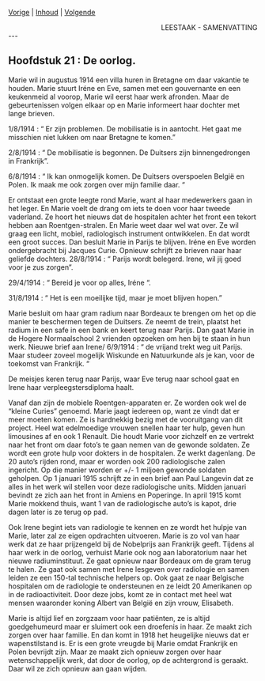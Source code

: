[Vorige](hfst20_success_beproeving.md) | [Inhoud](inhoudsopgave.md) | [Volgende](hfst22_vrede_vakantie_larcouest.md)

<div style="text-align: right">LEESTAAK - SAMENVATTING</div>
---

## Hoofdstuk 21 : De oorlog.

Marie wil in augustus 1914 een villa huren in Bretagne om daar vakantie te houden. Marie stuurt Iréne en Eve, samen met een gouvernante en een keukenmeid al voorop, Marie wil eerst haar werk afronden. Maar de gebeurtenissen volgen elkaar op en Marie informeert haar dochter met lange brieven.

1/8/1914 : “ Er zijn problemen. De mobilisatie is in aantocht. Het gaat me misschien niet lukken om naar Bretagne te komen.”

2/8/1914 : “ De mobilisatie is begonnen. De Duitsers zijn binnengedrongen in Frankrijk”.

6/8/1914 : “ Ik kan onmogelijk komen. De Duitsers overspoelen België en Polen. Ik maak me ook zorgen over mijn familie daar. “

Er ontstaat een grote leegte rond Marie, want al haar medewerkers gaan in het leger. En Marie voelt de drang om iets te doen voor haar tweede vaderland. Ze hoort het nieuws dat de hospitalen achter het front een tekort hebben aan Roentgen-stralen.  En Marie weet daar wel wat over.  Ze wil graag een licht, mobiel, radiologisch instrument ontwikkelen. En dat wordt een groot succes. Dan besluit Marie in Parijs te blijven. Iréne en Eve worden ondergebracht bij Jacques Curie.
Opnieuw schrijft ze brieven naar haar geliefde dochters.
28/8/1914 : “ Parijs wordt belegerd. Irene, wil jij goed voor je zus zorgen”.

29/4/1914 :  “ Bereid je voor op alles, Iréne “.

31/8/1914 :  “ Het is een moeilijke tijd, maar je moet blijven hopen.”

Marie besluit om haar gram radium naar Bordeaux te brengen om het op die manier te beschermen tegen de Duitsers. Ze neemt de trein, plaatst het radium in een safe in een bank en keert terug naar Parijs.
Dan gaat Marie in de Hogere Normaalschool 2 vrienden opzoeken om hen bij te staan in hun werk.
Nieuwe brief aan Irene/ 
6/9/1914 :  “ de vrijand trekt weg uit Parijs. Maar studeer zoveel mogelijk Wiskunde en Natuurkunde als je kan, voor de toekomst van Frankrijk. “

De meisjes keren terug naar Parijs, waar Eve terug naar school gaat en Irene haar verpleegstersdiploma haalt.

Vanaf dan zijn de mobiele Roentgen-apparaten er. Ze worden ook wel de “kleine Curies” genoemd.
Marie jaagt iedereen op, want ze vindt dat er meer moeten komen. Ze is hardnekkig bezig met de vooruitgang van dit project. Heel wat edelmoedige vrouwen snellen haar ter hulp, geven hun limousines af en ook 1 Renault. Die houdt Marie voor zichzelf en ze vertrekt naar het front om daar foto’s te gaan nemen van de gewonde soldaten. Ze wordt een grote hulp voor dokters in de hospitalen. Ze werkt dagenlang. De 20 auto’s rijden rond, maar er worden ook 200 radiologische zalen ingericht. Op die manier worden er +/- 1 miljoen gewonde soldaten geholpen.
Op 1 januari 1915 schrijft ze in een brief aan Paul Langevin dat ze alles in het werk wil stellen voor deze radiologische units. Midden januari bevindt ze zich aan het front in Amiens en Poperinge. In april 1915 komt Marie mokkend thuis, want 1 van de radiologische auto’s is kapot, drie dagen later is ze terug op pad.

Ook Irene begint iets van radiologie te kennen en ze wordt het hulpje van Marie, later zal ze eigen opdrachten uitvoeren.
Marie is zo vol van haar werk dat ze haar prijzengeld bij de Nobelprijs aan Frankrijk geeft. Tijdens al haar werk in de oorlog, verhuist Marie ook nog aan laboratorium naar het nieuwe radiuminstituut. Ze gaat opnieuw naar Bordeaux om de gram terug te halen.
Ze gaat ook samen met Irene lesgeven over radiologie en samen leiden ze een 150-tal technische helpers op. Ook gaat ze naar Belgische hospitalen om de radiologie te ondersteunen en ze leidt 20 Amerikanen op in de radioactiviteit. Door deze jobs, komt ze in contact met heel wat mensen waaronder koning Albert van België en zijn vrouw, Elisabeth.

Marie is altijd lief en zorgzaam voor haar patiënten, ze is altijd goedgehumeurd maar er sluimert ook een droefenis in haar. Ze maakt zich zorgen over haar familie.
En dan komt in 1918 het heugelijke nieuws dat er wapenstilstand is. Er is een grote vreugde bij Marie omdat Frankrijk en Polen bevrijdt zijn. Maar ze maakt zich opnieuw zorgen over haar wetenschappelijk werk, dat door de oorlog, op de achtergrond is geraakt. Daar wil ze zich opnieuw aan gaan wijden.
